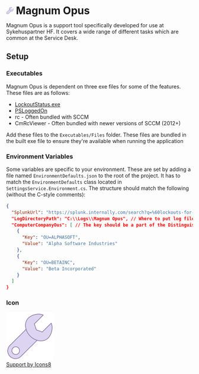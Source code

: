 <div><h1 style="display:inline"><img src="./MagnumOpus/Assets/Icon-64.png" alt="Wrench icon" style="height: .7em"/> Magnum Opus</h1></div>

Magnum Opus is a support tool specifically developed for use at Sykehuspartner HF. It covers a wide range of different tasks which are common at the Service Desk.

## Setup

### Executables

Magnum Opus is dependent on three exe files for some of the features. These files are as follows:

* [LockoutStatus.exe](https://www.microsoft.com/en-us/download/details.aspx?id=15201)
* [PSLoggedOn](https://technet.microsoft.com/en-us/sysinternals/pstools.aspx)
* rc - Often bundled with SCCM
* CmRcViewer - Often bundled with newer versions of SCCM (2012+)

Add these files to the `Executables/Files` folder. These files are bundled in the built exe file to ensure they're available when running the application

### Environment Variables

Some variables are specific to your environment. These are set by adding a file named `EnvironmentDefaults.json` to the root of the project. It has to match the `EnvironmentDefaults` class located in `SettingsService.Environment.cs`. The structure should match the following (without the C-style comments):

``` json
{
  "SplunkUrl": "https://splunk.internally.com/search?q=%60lockouts-for-user({0}%2C{1})%60", // Insert {0} where the domain should be inserted and {1} where the username should be inserted in the url
  "LogDirectoryPath": "C:\\Logs\\Magnum Opus", // Where to put log files from the application
  "ComputerCompanyOus": [ // The key should be a part of the DistinguishedName of the DirectoryEntry which only occurs for each specific company, e.g.: "OU=CompanyName". The value is the name of the company, e.g.: "Company Name".
    {
      "Key": "OU=ALPHASOFT",
      "Value": "Alpha Software Industries"
    },
    {
      "Key": "OU=BETAINC",
      "Value": "Beta Incorporated"
    }
  ]
}
```

### Icon

[![Wrench icon](./MagnumOpus/Assets/Icon-128.png)  
Support by Icons8](https://icons8.com/web-app/21107/support)